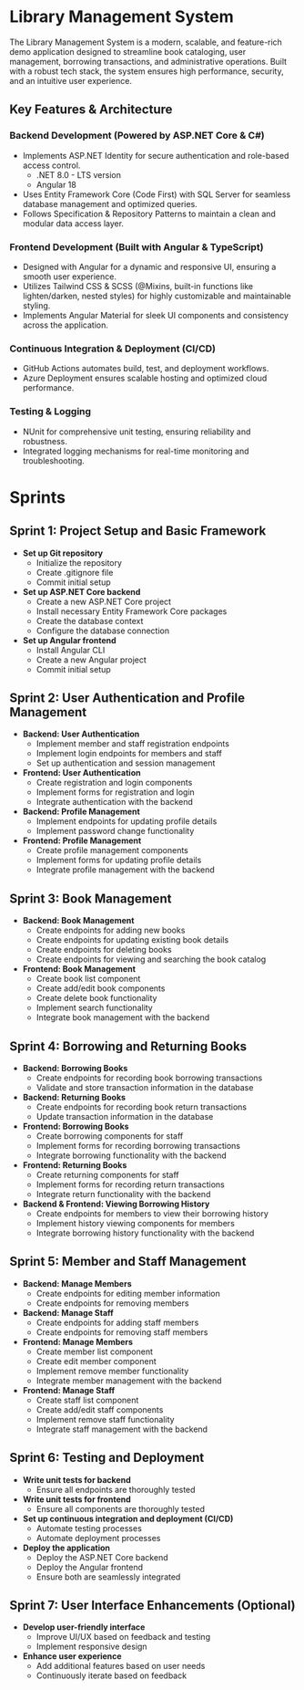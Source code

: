 # Library Management System
The Library Management System is a modern, scalable, and feature-rich demo application designed to streamline book cataloging, user management, borrowing transactions, and administrative operations. Built with a robust tech stack, the system ensures high performance, security, and an intuitive user experience.

## Key Features & Architecture

### Backend Development (Powered by ASP.NET Core & C#)
- Implements ASP.NET Identity for secure authentication and role-based access control.
  - .NET 8.0 - LTS version
  - Angular 18
- Uses Entity Framework Core (Code First) with SQL Server for seamless database management and optimized queries.
- Follows Specification & Repository Patterns to maintain a clean and modular data access layer.
  
### Frontend Development (Built with Angular & TypeScript)
- Designed with Angular for a dynamic and responsive UI, ensuring a smooth user experience.
- Utilizes Tailwind CSS & SCSS (@Mixins, built-in functions like lighten/darken, nested styles) for highly customizable and maintainable styling.
- Implements Angular Material for sleek UI components and consistency across the application.
  
### Continuous Integration & Deployment (CI/CD)
- GitHub Actions automates build, test, and deployment workflows.
- Azure Deployment ensures scalable hosting and optimized cloud performance.
  
### Testing & Logging
- NUnit for comprehensive unit testing, ensuring reliability and robustness.
- Integrated logging mechanisms for real-time monitoring and troubleshooting.


# Sprints

## Sprint 1: Project Setup and Basic Framework
- **Set up Git repository**
  - Initialize the repository
  - Create .gitignore file
  - Commit initial setup
- **Set up ASP.NET Core backend**
  - Create a new ASP.NET Core project
  - Install necessary Entity Framework Core packages
  - Create the database context
  - Configure the database connection
- **Set up Angular frontend**
  - Install Angular CLI
  - Create a new Angular project
  - Commit initial setup

## Sprint 2: User Authentication and Profile Management
- **Backend: User Authentication**
  - Implement member and staff registration endpoints
  - Implement login endpoints for members and staff
  - Set up authentication and session management
- **Frontend: User Authentication**
  - Create registration and login components
  - Implement forms for registration and login
  - Integrate authentication with the backend
- **Backend: Profile Management**
  - Implement endpoints for updating profile details
  - Implement password change functionality
- **Frontend: Profile Management**
  - Create profile management components
  - Implement forms for updating profile details
  - Integrate profile management with the backend

## Sprint 3: Book Management
- **Backend: Book Management**
  - Create endpoints for adding new books
  - Create endpoints for updating existing book details
  - Create endpoints for deleting books
  - Create endpoints for viewing and searching the book catalog
- **Frontend: Book Management**
  - Create book list component
  - Create add/edit book components
  - Create delete book functionality
  - Implement search functionality
  - Integrate book management with the backend

## Sprint 4: Borrowing and Returning Books
- **Backend: Borrowing Books**
  - Create endpoints for recording book borrowing transactions
  - Validate and store transaction information in the database
- **Backend: Returning Books**
  - Create endpoints for recording book return transactions
  - Update transaction information in the database
- **Frontend: Borrowing Books**
  - Create borrowing components for staff
  - Implement forms for recording borrowing transactions
  - Integrate borrowing functionality with the backend
- **Frontend: Returning Books**
  - Create returning components for staff
  - Implement forms for recording return transactions
  - Integrate return functionality with the backend
- **Backend & Frontend: Viewing Borrowing History**
  - Create endpoints for members to view their borrowing history
  - Implement history viewing components for members
  - Integrate borrowing history functionality with the backend

## Sprint 5: Member and Staff Management
- **Backend: Manage Members**
  - Create endpoints for editing member information
  - Create endpoints for removing members
- **Backend: Manage Staff**
  - Create endpoints for adding staff members
  - Create endpoints for removing staff members
- **Frontend: Manage Members**
  - Create member list component
  - Create edit member component
  - Implement remove member functionality
  - Integrate member management with the backend
- **Frontend: Manage Staff**
  - Create staff list component
  - Create add/edit staff components
  - Implement remove staff functionality
  - Integrate staff management with the backend

## Sprint 6: Testing and Deployment
- **Write unit tests for backend**
  - Ensure all endpoints are thoroughly tested
- **Write unit tests for frontend**
  - Ensure all components are thoroughly tested
- **Set up continuous integration and deployment (CI/CD)**
  - Automate testing processes
  - Automate deployment processes
- **Deploy the application**
  - Deploy the ASP.NET Core backend
  - Deploy the Angular frontend
  - Ensure both are seamlessly integrated

## Sprint 7: User Interface Enhancements (Optional)
- **Develop user-friendly interface**
  - Improve UI/UX based on feedback and testing
  - Implement responsive design
- **Enhance user experience**
  - Add additional features based on user needs
  - Continuously iterate based on feedback
